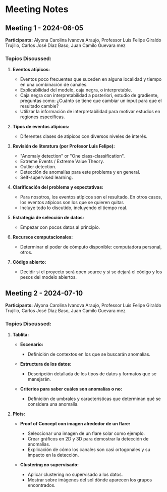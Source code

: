 # Meeting Notes

## Meeting 1 - 2024-06-05

**Participants:** Alyona Carolina Ivanova Araujo, Professor Luis Felipe Giraldo Trujillo, Carlos José Díaz Baso, Juan Camilo Guevara mez

### Topics Discussed:

1. **Eventos atípicos:**

   - Eventos poco frecuentes que suceden en alguna localidad y tiempo en una combinación de canales.
   - Explicabilidad del modelo, caja negra, o interpretable.
   - Caja negra con interpretabilidad a posteriori, estudio de gradiente, preguntas como: ¿Cuánto se tiene que cambiar un input para que el resultado cambie?
   - Utilizar la información de interpretabilidad para motivar estudios en regiones específicas.

2. **Tipos de eventos atípicos:**

   - Diferentes clases de atípicos con diversos niveles de interés.

3. **Revisión de literatura (por Profesor Luis Felipe):**

   - "Anomaly detection" or "One class-classification".
   - Extreme Events / Extreme Value Theory.
   - Outlier detection.
   - Detección de anomalías para este problema y en general.
   - Self-supervised learning.

4. **Clarificación del problema y expectativas:**

   - Para nosotros, los eventos atípicos son el resultado. En otros casos, los eventos atípicos son los que se quieren quitar.
   - Incluye todo lo discutido, incluyendo el tiempo real.

5. **Estrategia de selección de datos:**

   - Empezar con pocos datos al principio.

6. **Recursos computacionales:**

   - Determinar el poder de cómputo disponible: computadora personal, otros.

7. **Código abierto:**

   - Decidir si el proyecto será open source y si se dejará el código y los pesos del modelo abiertos.

## Meeting 2 - 2024-07-10

**Participants:** Alyona Carolina Ivanova Araujo, Professor Luis Felipe Giraldo Trujillo, Carlos José Díaz Baso, Juan Camilo Guevara mez

### Topics Discussed:

1. **Tablita:**

   - **Escenario:**

     - Definición de contextos en los que se buscarán anomalías.

   - **Estructura de los datos:**

     - Descripción detallada de los tipos de datos y formatos que se manejarán.

   - **Criterios para saber cuáles son anomalías o no:**
     - Definición de umbrales y características que determinan qué se considera una anomalía.

2. **Plots:**

   - **Proof of Concept con imagen alrededor de un flare:**

     - Seleccionar una imagen de un flare solar como ejemplo.
     - Crear gráficos en 2D y 3D para demostrar la detección de anomalías.
     - Explicación de cómo los canales son casi ortogonales y su impacto en la detección.

   - **Clustering no supervisado:**
     - Aplicar clustering no supervisado a los datos.
     - Mostrar sobre imágenes del sol dónde aparecen los grupos encontrados.
